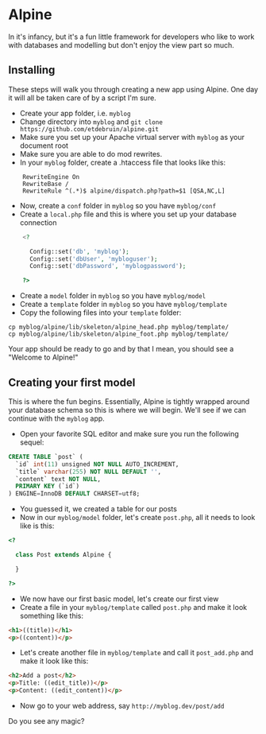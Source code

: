# Alpine

In it's infancy, but it's a fun little framework for developers who like to work with databases and modelling but don't enjoy the view part so much.

## Installing

These steps will walk you through creating a new app using Alpine.  One day it will all be taken care of by a script I'm sure.

* Create your app folder, i.e. `myblog`
* Change directory into `myblog` and `git clone https://github.com/etdebruin/alpine.git`
* Make sure you set up your Apache virtual server with `myblog` as your document root
* Make sure you are able to do mod rewrites.
* In your `myblog` folder, create a .htaccess file that looks like this:

```
    RewriteEngine On
    RewriteBase /
    RewriteRule ^(.*)$ alpine/dispatch.php?path=$1 [QSA,NC,L]
```

* Now, create a `conf` folder in `myblog` so you have `myblog/conf`
* Create a `local.php` file and this is where you set up your database connection

```php
    <?

      Config::set('db', 'myblog');
      Config::set('dbUser', 'mybloguser');
      Config::set('dbPassword', 'myblogpassword');

    ?>
```

* Create a `model` folder in `myblog` so you have `myblog/model`
* Create a `template` folder in `myblog` so you have `myblog/template`
* Copy the following files into your `template` folder:

```
cp myblog/alpine/lib/skeleton/alpine_head.php myblog/template/
cp myblog/alpine/lib/skeleton/alpine_foot.php myblog/template/
```

Your app should be ready to go and by that I mean, you should see a "Welcome to Alpine!"

## Creating your first model

This is where the fun begins.  Essentially, Alpine is tightly wrapped around your database schema so this is where we will begin.  We'll see if we can continue with the `myblog` app.

* Open your favorite SQL editor and make sure you run the following sequel:

```sql
CREATE TABLE `post` (
  `id` int(11) unsigned NOT NULL AUTO_INCREMENT,
  `title` varchar(255) NOT NULL DEFAULT '',
  `content` text NOT NULL,
  PRIMARY KEY (`id`)
) ENGINE=InnoDB DEFAULT CHARSET=utf8;
```

* You guessed it, we created a table for our posts
* Now in our `myblog/model` folder, let's create `post.php`, all it needs to look like is this:

```php
<?

  class Post extends Alpine {

  }

?>
```

* We now have our first basic model, let's create our first view
* Create a file in your `myblog/template` called `post.php` and make it look something like this:

```html
<h1>((title))</h1>
<p>((content))</p>
```
* Let's create another file in `myblog/template` and call it `post_add.php` and make it look like this:

```html
<h2>Add a post</h2>
<p>Title: ((edit_title))</p>
<p>Content: ((edit_content))</p>
```

* Now go to your web address, say `http://myblog.dev/post/add`

Do you see any magic?
